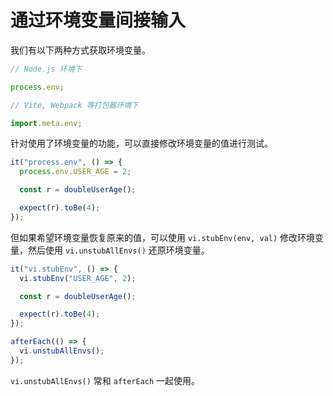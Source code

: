 # 通过环境变量间接输入

我们有以下两种方式获取环境变量。

```js
// Node.js 环境下

process.env;
```

```js
// Vite, Webpack 等打包器环境下

import.meta.env;
```

针对使用了环境变量的功能，可以直接修改环境变量的值进行测试。

```ts
it("process.env", () => {
  process.env.USER_AGE = 2;

  const r = doubleUserAge();

  expect(r).toBe(4);
});
```

但如果希望环境变量恢复原来的值，可以使用 `vi.stubEnv(env, val)` 修改环境变量，然后使用 `vi.unstubAllEnvs()` 还原环境变量。

```ts
it("vi.stubEnv", () => {
  vi.stubEnv("USER_AGE", 2);

  const r = doubleUserAge();

  expect(r).toBe(4);
});

afterEach(() => {
  vi.unstubAllEnvs();
});
```

`vi.unstubAllEnvs()` 常和 `afterEach` 一起使用。
